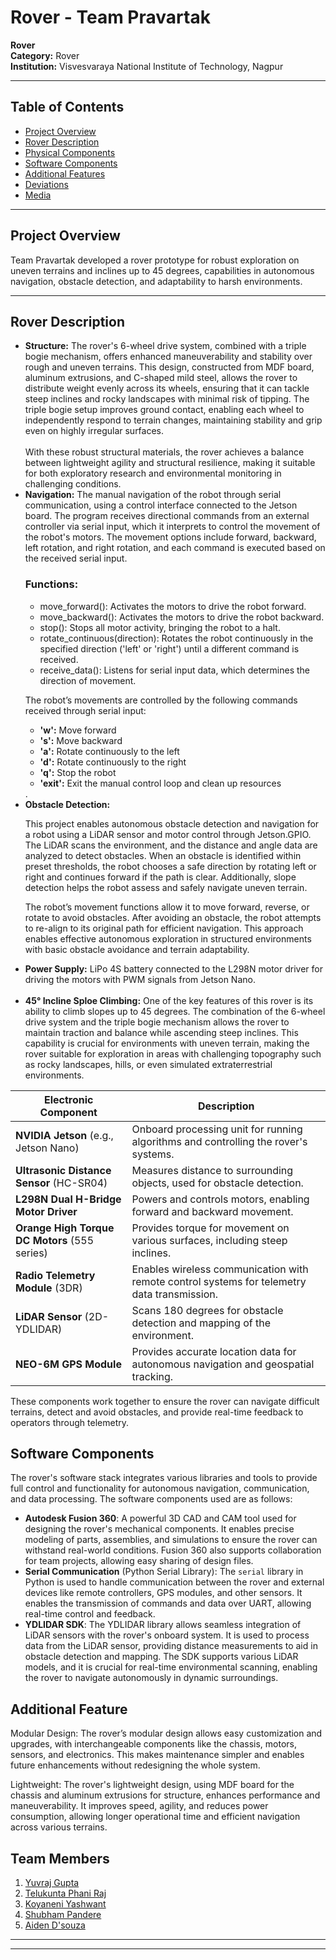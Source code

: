 
<h1>Rover - Team Pravartak</h1>

<p><strong>Rover</strong><br>
<strong>Category:</strong> Rover<br>
<strong>Institution:</strong> Visvesvaraya National Institute of Technology, Nagpur</p>

<hr>

<h2>Table of Contents</h2>
<ul>
    <li><a href="#project-overview">Project Overview</a></li>
    <li><a href="#rover-description">Rover Description</a></li>
    <li><a href="#physical-components">Physical Components</a></li>
    <li><a href="#software-components">Software Components</a></li>
    <li><a href="#additional-features">Additional Features</a></li>
    <li><a href="#deviations">Deviations</a></li>
    <li><a href="#media">Media</a></li>
</ul>

<hr>
<h2 id="project-overview">Project Overview</h2>
<p>Team Pravartak developed a rover prototype for robust exploration on uneven terrains and inclines up to 45 degrees, capabilities in autonomous navigation, obstacle detection, and adaptability to harsh environments.</p>

<hr>
<h2 id="rover-description">Rover Description</h2>
<ul>
    <li><strong>Structure:</strong> The rover's 6-wheel drive system, combined with a triple bogie mechanism, offers enhanced maneuverability and stability over rough and uneven terrains. This design, constructed from MDF board, aluminum extrusions, and C-shaped mild steel, allows the rover to distribute weight evenly across its wheels, ensuring that it can tackle steep inclines and rocky landscapes with minimal risk of tipping. The triple bogie setup improves ground contact, enabling each wheel to independently respond to terrain changes, maintaining stability and grip even on highly irregular surfaces.
    <br><br>With these robust structural materials, the rover achieves a balance between lightweight agility and structural resilience, making it suitable for both exploratory research and environmental monitoring in challenging conditions.</li>
    <li><strong>Navigation:</strong> The manual navigation of the robot through serial communication, using a control interface connected to the Jetson board. The program receives directional commands from an external controller via serial input, which it interprets to control the movement of the robot's motors. The movement options include forward, backward, left rotation, and right rotation, and each command is executed based on the received serial input.

<h3>Functions:</h3>
<ul>
    <li>move_forward(): Activates the motors to drive the robot forward.</li>
    <li>move_backward(): Activates the motors to drive the robot backward.</li>
    <li>stop(): Stops all motor activity, bringing the robot to a halt.</li>
    <li>rotate_continuous(direction): Rotates the robot continuously in the specified direction ('left' or 'right') until a different command is received.</li>
    <li>receive_data(): Listens for serial input data, which determines the direction of movement.</li>
</ul>

<p>The robot’s movements are controlled by the following commands received through serial input:</p>
<ul>
    <li><strong>'w':</strong> Move forward</li>
    <li><strong>'s':</strong> Move backward</li>
    <li><strong>'a':</strong> Rotate continuously to the left</li>
    <li><strong>'d':</strong> Rotate continuously to the right</li>
    <li><strong>'q':</strong> Stop the robot</li>
    <li><strong>'exit':</strong> Exit the manual control loop and clean up resources</li>
</ul> </strong> .</li>
    <li><strong>Obstacle Detection:</strong> <p>This project enables autonomous obstacle detection and navigation for a robot using a LiDAR sensor and motor control through Jetson.GPIO. The LiDAR scans the environment, and the distance and angle data are analyzed to detect obstacles. When an obstacle is identified within preset thresholds, the robot chooses a safe direction by rotating left or right and continues forward if the path is clear. Additionally, slope detection helps the robot assess and safely navigate uneven terrain.</p><p>The robot’s movement functions allow it to move forward, reverse, or rotate to avoid obstacles. After avoiding an obstacle, the robot attempts to re-align to its original path for efficient navigation. This approach enables effective autonomous exploration in structured environments with basic obstacle avoidance and terrain adaptability.</p></li>
    <li><strong>Power Supply:</strong> LiPo 4S battery connected to the L298N motor driver for driving the motors with PWM signals from Jetson Nano.</li><br>
    <li><strong>45° Incline Sploe Climbing:</strong>
One of the key features of this rover is its ability to climb slopes up to 45 degrees. The combination of the 6-wheel drive system and the triple bogie mechanism allows the rover to maintain traction and balance while ascending steep inclines. This capability is crucial for environments with uneven terrain, making the rover suitable for exploration in areas with challenging topography such as rocky landscapes, hills, or even simulated extraterrestrial environments.</li>



</ul>

<table>
    <thead>
        <tr>
            <th>Electronic Component</th>
            <th>Description</th>
        </tr>
    </thead>
    <tbody>
        <tr>
            <td><strong>NVIDIA Jetson</strong> (e.g., Jetson Nano)</td>
            <td>Onboard processing unit for running algorithms and controlling the rover's systems.</td>
        </tr>
        <tr>
            <td><strong>Ultrasonic Distance Sensor</strong> (HC-SR04)</td>
            <td>Measures distance to surrounding objects, used for obstacle detection.</td>
        </tr>
        <tr>
            <td><strong>L298N Dual H-Bridge Motor Driver</strong></td>
            <td>Powers and controls motors, enabling forward and backward movement.</td>
        </tr>
        <tr>
            <td><strong>Orange High Torque DC Motors</strong> (555 series)</td>
            <td>Provides torque for movement on various surfaces, including steep inclines.</td>
        </tr>
        <tr>
            <td><strong>Radio Telemetry Module</strong> (3DR)</td>
            <td>Enables wireless communication with remote control systems for telemetry data transmission.</td>
        </tr>
        <tr>
            <td><strong>LiDAR Sensor</strong> (2D-YDLIDAR)</td>
            <td>Scans 180 degrees for obstacle detection and mapping of the environment.</td>
        </tr>
        <tr>
            <td><strong>NEO-6M GPS Module</strong></td>
            <td>Provides accurate location data for autonomous navigation and geospatial tracking.</td>
        </tr>
    </tbody>
</table>


<p>These components work together to ensure the rover can navigate difficult terrains, detect and avoid obstacles, and provide real-time feedback to operators through telemetry.</p>

<h2>Software Components</h2>

<p>The rover's software stack integrates various libraries and tools to provide full control and functionality for autonomous navigation, communication, and data processing. The software components used are as follows:</p>

<ul>
    <li><strong>Autodesk Fusion 360</strong>: A powerful 3D CAD and CAM tool used for designing the rover's mechanical components. It enables precise modeling of parts, assemblies, and simulations to ensure the rover can withstand real-world conditions. Fusion 360 also supports collaboration for team projects, allowing easy sharing of design files.</li>
    
<li><strong>Serial Communication</strong> (Python Serial Library): The <code>serial</code> library in Python is used to handle communication between the rover and external devices like remote controllers, GPS modules, and other sensors. It enables the transmission of commands and data over UART, allowing real-time control and feedback.</li>
    
<li><strong>YDLIDAR SDK</strong>: The YDLIDAR library allows seamless integration of LiDAR sensors with the rover's onboard system. It is used to process data from the LiDAR sensor, providing distance measurements to aid in obstacle detection and mapping. The SDK supports various LiDAR models, and it is crucial for real-time environmental scanning, enabling the rover to navigate autonomously in dynamic surroundings.</li>
</ul>




<h2 id="project-overview">Additional Feature</h2><p>Modular Design: The rover’s modular design allows easy customization and upgrades, with interchangeable components like the chassis, motors, sensors, and electronics. This makes maintenance simpler and enables future enhancements without redesigning the whole system.</p>

<p>Lightweight: The rover's lightweight design, using MDF board for the chassis and aluminum extrusions for structure, enhances performance and maneuverability. It improves speed, agility, and reduces power consumption, allowing longer operational time and efficient navigation across various terrains.</p></li>

<h2>Team Members</h2>
<ol>
<li><a href="https://www.linkedin.com/in/yuvraj-gupta11/" target="_blank">Yuvraj Gupta</a></li>
<li><a href="mailto:phanirajtelukunta@gmail.com" target="_blank">Telukunta Phani Raj</a></li>
<li><a href="https://www.linkedin.com/in/koyaneni-yaswanth-988a92220/" target="_blank">Koyaneni Yashwant</a></li>
<li><a href="https://www.linkedin.com/in/shubham-pandere-72b240259/?originalSubdomain=in">Shubham Pandere</a></li>
<li><a href="https://www.linkedin.com/in/aiden-dsouza/" target="_blank">Aiden D'souza</a></li>
</ol>

<hr>
<hr>
